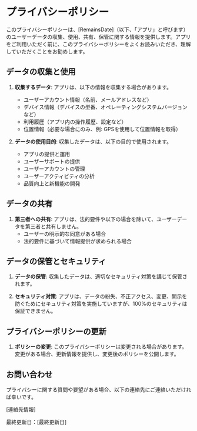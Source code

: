 # プライバシーポリシー

このプライバシーポリシーは、[RemainsDate]（以下、「アプリ」と呼びます）のユーザーデータの収集、使用、共有、保管に関する情報を提供します。アプリをご利用いただく前に、このプライバシーポリシーをよくお読みいただき、理解していただくことをお勧めします。

## データの収集と使用

1. **収集するデータ**: アプリは、以下の情報を収集する場合があります。
   - ユーザーアカウント情報（名前、メールアドレスなど）
   - デバイス情報（デバイスの型番、オペレーティングシステムバージョンなど）
   - 利用履歴（アプリ内の操作履歴、設定など）
   - 位置情報（必要な場合にのみ、例: GPSを使用して位置情報を取得）

2. **データの使用目的**: 収集したデータは、以下の目的で使用されます。
   - アプリの提供と運用
   - ユーザーサポートの提供
   - ユーザーアカウントの管理
   - ユーザーアクティビティの分析
   - 品質向上と新機能の開発

## データの共有

1. **第三者への共有**: アプリは、法的要件や以下の場合を除いて、ユーザーデータを第三者と共有しません。
   - ユーザーの明示的な同意がある場合
   - 法的要件に基づいて情報提供が求められる場合

## データの保管とセキュリティ

1. **データの保管**: 収集したデータは、適切なセキュリティ対策を講じて保管されます。

2. **セキュリティ対策**: アプリは、データの紛失、不正アクセス、変更、開示を防ぐためにセキュリティ対策を実施していますが、100%のセキュリティは保証できません。

## プライバシーポリシーの更新

1. **ポリシーの変更**: このプライバシーポリシーは変更される場合があります。変更がある場合、更新情報を提供し、変更後のポリシーを公開します。

## お問い合わせ

プライバシーに関する質問や要望がある場合、以下の連絡先にご連絡いただければ幸いです。

[連絡先情報]

最終更新日：[最終更新日]
